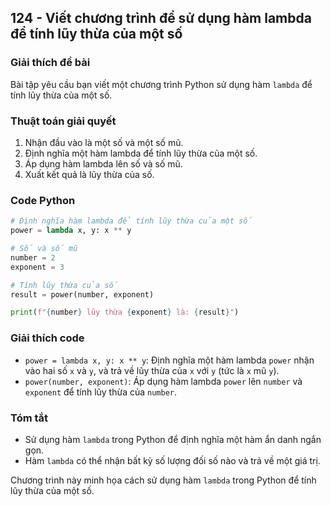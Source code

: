 ## 124 - Viết chương trình để sử dụng hàm lambda để tính lũy thừa của một số

### Giải thích đề bài

Bài tập yêu cầu bạn viết một chương trình Python sử dụng hàm `lambda` để tính lũy thừa của một số.

### Thuật toán giải quyết

1. Nhận đầu vào là một số và một số mũ.
2. Định nghĩa một hàm lambda để tính lũy thừa của một số.
3. Áp dụng hàm lambda lên số và số mũ.
4. Xuất kết quả là lũy thừa của số.

### Code Python

```python
# Định nghĩa hàm lambda để tính lũy thừa của một số
power = lambda x, y: x ** y

# Số và số mũ
number = 2
exponent = 3

# Tính lũy thừa của số
result = power(number, exponent)

print(f"{number} lũy thừa {exponent} là: {result}")
```

### Giải thích code

- `power = lambda x, y: x ** y`: Định nghĩa một hàm lambda `power` nhận vào hai số `x` và `y`, và trả về lũy thừa của `x` với `y` (tức là `x` mũ `y`).
- `power(number, exponent)`: Áp dụng hàm lambda `power` lên `number` và `exponent` để tính lũy thừa của `number`.

### Tóm tắt

- Sử dụng hàm `lambda` trong Python để định nghĩa một hàm ẩn danh ngắn gọn.
- Hàm `lambda` có thể nhận bất kỳ số lượng đối số nào và trả về một giá trị.

Chương trình này minh họa cách sử dụng hàm `lambda` trong Python để tính lũy thừa của một số.

